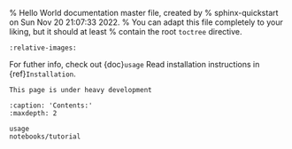 % Hello World documentation master file, created by
% sphinx-quickstart on Sun Nov 20 21:07:33 2022.
% You can adapt this file completely to your liking, but it should at least
% contain the root `toctree` directive.

```{include} ../../README.md
:relative-images:
```

For futher info, check out {doc}`usage`
Read installation instructions in {ref}`Installation`.

```{warning}
This page is under heavy development
```

```{toctree}
:caption: 'Contents:'
:maxdepth: 2

usage
notebooks/tutorial
```

